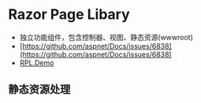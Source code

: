 # Razor Page Libary

- 独立功能组件，包含控制器、视图、静态资源(wwwroot)
- [https://github.com/aspnet/Docs/issues/6838](https://github.com/aspnet/Docs/issues/6838)
- [RPL.Demo](https://github.com/yanshengjie/RPL.Demo)

## 静态资源处理

